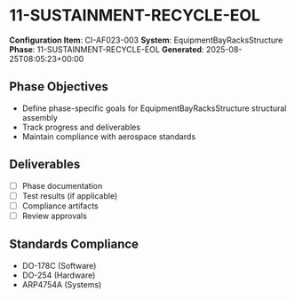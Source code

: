# 11-SUSTAINMENT-RECYCLE-EOL

**Configuration Item**: CI-AF023-003
**System**: EquipmentBayRacksStructure
**Phase**: 11-SUSTAINMENT-RECYCLE-EOL
**Generated**: 2025-08-25T08:05:23+00:00

## Phase Objectives
- Define phase-specific goals for EquipmentBayRacksStructure structural assembly
- Track progress and deliverables
- Maintain compliance with aerospace standards

## Deliverables
- [ ] Phase documentation
- [ ] Test results (if applicable)
- [ ] Compliance artifacts
- [ ] Review approvals

## Standards Compliance
- DO-178C (Software)
- DO-254 (Hardware)
- ARP4754A (Systems)

